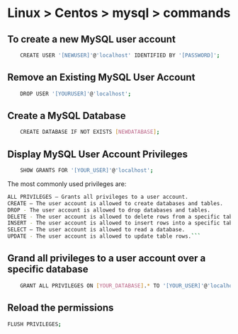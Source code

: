# Linux > Centos > mysql > commands

## To create a new MySQL user account

``` bash
    CREATE USER '[NEWUSER]'@'localhost' IDENTIFIED BY '[PASSWORD]';
```
## Remove an Existing MySQL User Account

``` bash
    DROP USER '[YOURUSER]'@'localhost';
```
## Create a MySQL Database

``` bash
    CREATE DATABASE IF NOT EXISTS [NEWDATABASE];
```
## Display MySQL User Account Privileges

``` bash
    SHOW GRANTS FOR '[YOUR_USER]'@'localhost';
```
The most commonly used privileges are:
``` bash
ALL PRIVILEGES – Grants all privileges to a user account.
CREATE – The user account is allowed to create databases and tables.
DROP - The user account is allowed to drop databases and tables.
DELETE - The user account is allowed to delete rows from a specific table.
INSERT - The user account is allowed to insert rows into a specific table.
SELECT – The user account is allowed to read a database.
UPDATE - The user account is allowed to update table rows.```
```
## Grand all privileges to a user account over a specific database

``` bash
    GRANT ALL PRIVILEGES ON [YOUR_DATABASE].* TO '[YOUR_USER]'@'localhost';
```
##  Reload the permissions
```bash 
FLUSH PRIVILEGES;
```

